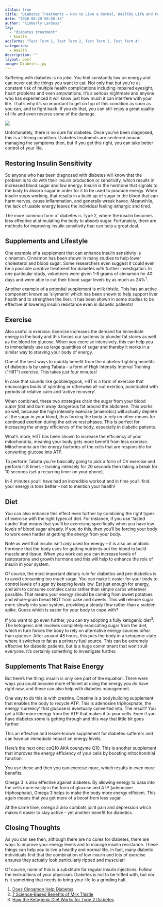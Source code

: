 ```yaml
---
status: true
title: "Diabetes Treatments – How to Live a Normal, Healthy Life and Feel Amazing"
date: "2020-08-29 09:08:13"
author: "Kimberly Landess"
tag:
  - "diabetes treatment"
  - health
adsTerms: "Test Term 1, Test Term 2, Test Term 3, Test Term 4"
categories:
  - Health
description: ""
layout: post
image: Diabetes.jpg
---
```


Suffering with diabetes is no joke. You feel constantly low on energy and can never eat the things you want to eat. Not only that but you’re at constant risk of multiple health complications including impaired eyesight, heart problems and even amputations. It’s a serious nightmare and anyone who has experienced it will know just how much it can interfere with your life. That’s why it’s so important to get on top of this condition as soon as you can, and to fight back. If you do that, you can still enjoy a great quality of life and even reverse some of the damage.

![](/posts/Diabetes.jpg)

Unfortunately, there is no cure for diabetes. Once you’ve been diagnosed, this is a lifelong condition. Diabetes treatments are centered around managing the symptoms then, but if you get this right, you can take better control of your life.

## Restoring Insulin Sensitivity

So anyone who has been diagnosed with diabetes will know that the problem is to do with their insulin production or sensitivity, which results in increased blood sugar and low energy. Insulin is the hormone that signals to the body to absorb sugar in order for it to be used to produce energy. When insulin stops working, that results in a build up of sugar in the blood that can harm nerves, cause inflammation, and generally wreak havoc. Meanwhile, the lack of usable energy leaves the individual feeling lethargic and tired.

The more common form of diabetes is Type 2, where the insulin becomes less effective at stimulating the body to absorb sugar. Fortunately, there are methods for improving insulin sensitivity that can help a great deal.

## Supplements and Lifestyle

One example of a supplement that can enhance insulin sensitivity is cinnamon. Cinnamon has been shown in many studies to help lower cholesterol and blood sugar. Some researchers even suggest it could even be a possible _curative_ treatment for diabetes with further investigation. In one particular study, volunteers were given 1-6 grams of cinnamon for 40 days and were able to cut their blood sugar levels by as much as 24%<sup>1</sup>.

Another example of a potential supplement is milk thistle. This has an active component known as ‘silymarin’ which has been shown to help support liver health and to strengthen the liver. It has been shown in some studies to be effective at lowering insulin resistance even in diabetic patients!

## Exercise

Also useful is exercise. Exercise increases the demand for immediate energy in the body and this forces our systems to plunder fat stores as well as the blood for glucose. When you exercise intensively, this can help you to immediately use up large quantities of sugar and thereby it works in a similar way to starving your body of energy.

One of the best ways to quickly benefit from the diabetes-fighting benefits of diabetes is by using Tabata – a form of High Intensity Interval Training (“HIIT”) exercise. This takes just four minutes!

In case that sounds like gobbledygook, HIIT is a form of exercise that encourages bouts of sprinting or otherwise all-out exertion, punctuated with periods of relative calm and ‘active recovery’.

When combined, these two strategies drain the sugar from your blood _super fast_ and burn away dangerous fat around the abdomen. This works so well, because the high intensity exercise (anaerobic) will actually deplete all the sugar in your blood, thus forcing the body to rely on other means for continued exertion during the active rest phases. This is perfect for increasing the energy efficiency of the body, especially in diabetic patients.

What’s more, HIIT has been shown to increase the efficiency of your mitochondria, meaning your body gets more benefit from less exercise. Mitochondria are the energy factories of the cells that are responsible for converting glucose into ATP.

To perform Tabata you’re basically going to pick a form of CV exercise and perform it 8 times – training intensely for 20 seconds then taking a break for 10 seconds (set a recurring timer on your phone).

In 4 minutes you’ll have had an incredible workout and in time you’ll find your energy is tons better – not to mention your health!

## Diet

You can also enhance this effect even further by combining the right types of exercise with the right types of diet. For instance, if you use ‘fasted cardio’ that means that you’ll be exercising specifically when you have low levels of blood sugar already. If you do this, then you’ll be forcing your body to work even harder at getting the energy from your body.

Note as well that insulin isn’t _only_ used for energy – it is also an anabolic hormone that the body uses for getting nutrients out the blood to build muscle and tissue. When you work out you can increase levels of testosterone and growth hormone and this will help to enhance the role of insulin in your system.

Of course, the most important dietary rule for diabetics and pre-diabetics is to avoid consuming too much sugar. You can make it easier for your body to control levels of sugar by keeping levels low. Eat just enough for energy, and aim to consume complex carbs rather than simple carbs wherever possible. That means your energy should be coming from sweet potatoes and whole-grain bread NOT from cake and sweets. This will release sugar more slowly into your system, providing a steady flow rather than a sudden spike. Guess which is easier for your body to cope with?

If you want to go even further, you can try adopting a fully ketogenic diet<sup>3</sup>. The ketogenic diet involves completely eradicating sugar from the diet, which in turn forces the body to rely on alternative energy sources _other_ than glucose. After around 48 hours, this puts the body in a ketogenic state where it switches to fat as a primary fuel source. This can be extremely effective for diabetic patients, but is a huge commitment that won’t suit everyone. It’s certainly something to investigate further.

## Supplements That Raise Energy

But here’s the thing: insulin is only one part of the equation. There were ways you could become more efficient at using the energy you _do_ have right now, and these can also help with diabetes management.

One way to do this is with creatine. Creatine is a bodybuilding supplement that enables the body to recycle ATP. This is adenosine triphosphate, the energy ‘currency’ that glucose is eventually converted into. The result? You get a little more energy from the ATP that makes it to your cells. Even if you have diabetes _some_ is getting through and this way that little bit goes further.

This an effective and lesser-known supplement for diabetes sufferers and can have an _immediate_ impact on energy levels.

Here’s the next one: coQ10 AKA coenzyme Q10. This is another supplement that improves the energy efficiency of your cells by boosting mitochondrial function.

You use these and then you can exercise more, which results in even more benefits.

Omega 3 is also effective against diabetes. By allowing energy to pass into the cells more easily in the form of glucose and ATP (adenosine triphosphate), Omega 3 helps to make the body more energy efficient. This again means that you get more of a boost from less sugar.

At the same time, omega 3 also combats joint pain and depression which makes it easier to stay active – yet another benefit for diabetics.

## Closing Thoughts

As you can see then, although there are no cures for diabetes, there are ways to improve your energy levels and to manage insulin resistance. These things can help you to live a healthy and normal life. In fact, many diabetic individuals find that the combination of low insulin and lots of exercise ensures they actually look particularly ripped and muscular!

Of course, none of this is a substitute for regular insulin injections. Follow the instructions of your physician. Diabetes is not to be trifled with, but nor is it something that needs to bring your life to a grinding halt.

1. [Does Cinnamon Help Diabetes](https://www.webmd.com/diabetes/cinnamon-and-benefits-for-diabetes)
2. [7 Science-Based Benefits of Milk Thistle](https://www.healthline.com/nutrition/milk-thistle-benefits)
3. [How the Ketogenic Diet Works for Type 2 Diabetes](https://www.healthline.com/health/type-2-diabetes-ketogenic-diet)
